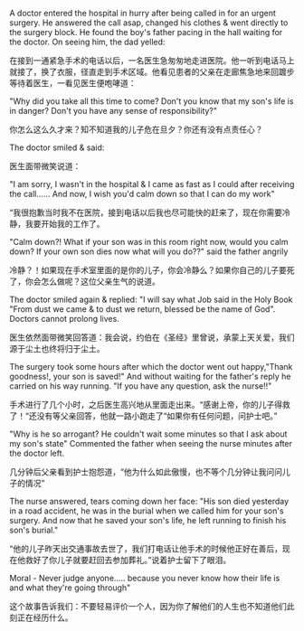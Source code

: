 A doctor entered the hospital in hurry after being called in for an urgent surgery. He answered the call asap, changed his clothes & went directly to the surgery block. He found the boy's father pacing in the hall waiting for the doctor. On seeing him, the dad yelled:

在接到一通紧急手术的电话以后，一名医生急匆匆地走进医院。他一听到电话马上就接了，换了衣服，径直走到手术区域。他看见患者的父亲在走廊焦急地来回踱步等待着医生，一看见医生便咆哮道：

"Why did you take all this time to come? Don't you know that my son's life is in danger? Don't you have any sense of responsibility?"

你怎么这么久才来？知不知道我的儿子危在旦夕？你还有没有点责任心？

The doctor smiled & said:

医生面带微笑说道：

"I am sorry, I wasn't in the hospital & I came as fast as I could after receiving the call...... And now, I wish you'd calm down so that I can do my work"

“我很抱歉当时我不在医院，接到电话以后我也尽可能快的赶来了，现在你需要冷静，我要开始我的工作了。

"Calm down?! What if your son was in this room right now, would you calm down? If your own son dies now what will you do??" said the father angrily

冷静？！如果现在手术室里面的是你的儿子，你会冷静么？如果你自己的儿子要死了，你会怎么做呢？这位父亲生气的说道。

The doctor smiled again & replied: "I will say what Job said in the Holy Book "From dust we came & to dust we return, blessed be the name of God". Doctors cannot prolong lives.

医生依然面带微笑回答道：我会说，约伯在《圣经》里曾说，承蒙上天关爱，我们源于尘土也终将归于尘土。

The surgery took some hours after which the doctor went out happy,"Thank goodness!, your son is saved!" And without waiting for the father's reply he carried on his way running. "If you have any question, ask the nurse!!"

手术进行了几个小时，之后医生高兴地从里面走出来。“感谢上帝，你的儿子得救了！“还没有等父亲回答，他就一路小跑走了“如果你有任何问题，问护士吧。”

"Why is he so arrogant? He couldn't wait some minutes so that I ask about my son's state" Commented the father when seeing the nurse minutes after the doctor left.

几分钟后父亲看到护士抱怨道，“他为什么如此傲慢，也不等个几分钟让我问问儿子的情况”

The nurse answered, tears coming down her face: "His son died yesterday in a road accident, he was in the burial when we called him for your son's surgery. And now that he saved your son's life, he left running to finish his son's burial."

“他的儿子昨天出交通事故去世了，我们打电话让他手术的时候他正好在善后，现在他救好了你儿子就要赶回去参加葬礼。”说着护士留下了眼泪。

Moral - Never judge anyone..... because you never know how their life is and what they're going through"

这个故事告诉我们：不要轻易评价一个人，因为你了解他们的人生也不知道他们此刻正在经历什么。